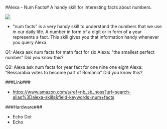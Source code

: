 #Alexa - Num Facts#
A handy skill for interesting facts about numbers. 

![](https://images-na.ssl-images-amazon.com/images/I/518TGhECHqL.png?raw=true)



- "num facts" is a very handy skill to understand the numbers that we use in our daily life. A number in form of a digit or in form of a year represents a fact. This skill gives you that information handy whenever you query Alexa. 

Q1: Alexa ask num facts for math fact for six
Alexa: "the smallest perfect number"
    Did you know this?

Q2: Alexa ask num facts for year fact for one nine one eight
Alexa: "Bessarabia votes to become part of Romania"
    Did you know this?
    
###Link###
- https://www.amazon.com/s/ref=nb_sb_noss?url=search-alias%3Dalexa-skills&field-keywords=num+facts
    
###Hardware###
- Echo Dot
- Echo

